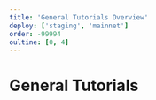 ```yaml
---
title: 'General Tutorials Overview'
deploy: ['staging', 'mainnet']
order: -99994
oultine: [0, 4]
---
```


# General Tutorials